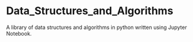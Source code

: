 # Data_Structures_and_Algorithms
A library of data structures and algorithms in python written using Jupyter Notebook.
